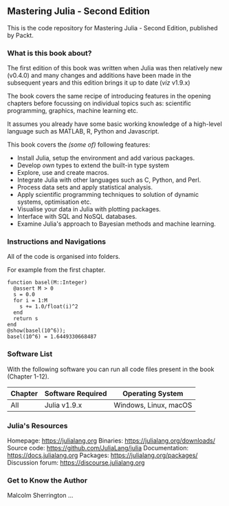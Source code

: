 ## Mastering Julia - Second Edition

This is the code repository for Mastering Julia - Second Edition, published by Packt.


### What is this book about?

The first edition of this book was written when Julia was then relatively new (v0.4.0) and many changes and additions have been made in the subsequent years and this edition brings it up to date (*viz* v1.9.x)

The book covers the same recipe of introducing features in the opening chapters before focussing on individual topics such as: scientific programming, graphics, machine learning etc.

It assumes you already have some basic working knowledge of a high-level language such as MATLAB, R, Python and  Javascript.

This book covers the *(some of)* following features:

* Install Julia, setup the environment and add various packages.
* Develop *own* types to extend the built-in type system
* Explore, use and create macros.
* Integrate Julia with other languages such as C, Python, and Perl.
* Process data sets and apply statistical analysis. 
* Apply scientific programming techniques to solution of dynamic systems, optimisation etc.  
* Visualise your data in Julia with plotting packages.
* Interface with SQL and NoSQL databases.
* Examine Julia's approach to Bayesian methods and machine learning.


### Instructions and Navigations

All of the code is organised into folders.

For example from the first chapter.
```
function basel(M::Integer)
  @assert M > 0
  s = 0.0
  for i = 1:M
    s += 1.0/float(i)^2
  end
  return s
end
@show(basel(10^6));
basel(10^6) = 1.6449330668487
```

### Software List

With the following software  you can run all code files present in the book (Chapter 1-12).

| Chapter | Software Required | Operating System |
| --- | --- | --- |
| All | Julia v1.9.x | Windows, Linux, macOS |



### Julia's Resources
Homepage: https://julialang.org
Binaries: https://julialang.org/downloads/
Source code: https://github.com/JuliaLang/julia
Documentation: https://docs.julialang.org
Packages: https://julialang.org/packages/
Discussion forum: https://discourse.julialang.org


### Get to Know the Author

Malcolm Sherrington ...

